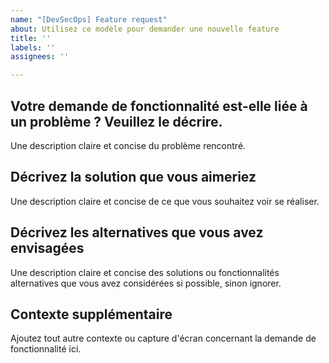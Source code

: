 ```yaml
---
name: "[DevSecOps] Feature request"
about: Utilisez ce modèle pour demander une nouvelle feature
title: ''
labels: ''
assignees: ''

---
```


## Votre demande de fonctionnalité est-elle liée à un problème ? Veuillez le décrire.


Une description claire et concise du problème rencontré.

## Décrivez la solution que vous aimeriez


Une description claire et concise de ce que vous souhaitez voir se réaliser.

## Décrivez les alternatives que vous avez envisagées


Une description claire et concise des solutions ou fonctionnalités alternatives que vous avez considérées si possible, sinon ignorer.

## Contexte supplémentaire


Ajoutez tout autre contexte ou capture d'écran concernant la demande de fonctionnalité ici.
